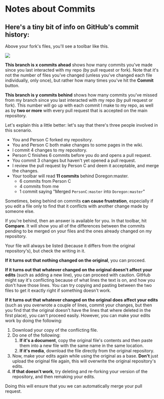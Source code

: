 # Notes about Commits

## Here's a tiny bit of info on GitHub's commit history:

Above your fork's files, you'll see a toolbar like this.

![](../../.gitbook/assets/github-toolbar.png)

**This branch is x commits ahead** shows how many commits you've made since you last interacted with my repo \(by pull request or fork\). Note that it's not the number of files you've changed \(unless you've changed each file individually, only once\), but rather how many times you've hit the **Commit** button.

**This branch is y commits behind** shows how many commits you've missed from my branch since you last interacted with my repo \(by pull request or fork\). This number will go up with each commit I make to my repo, as well as by **two or more** with every pull request that is accepted on the main repository.

Let's explain this a little better: let's say that there's three people involved in this scenario.

* You and Person C forked my repository.
* You and Person C both make changes to some pages in the wiki.
* I commit 4 changes to my repository.
* Person C finishes 6 commits before you do and opens a pull request.
* You commit 3 changes but haven't yet opened a pull request.
* I review the pull request by Person C and deem it acceptable, and merge the changes.
* Your toolbar will read **11 commits** behind Doregon:master.
  * 6 commits from Person C
  * 4 commits from me
  * 1 commit saying "Merged `PersonC:master` into `Doregon:master`"

Sometimes, being behind on commits **can cause frustration**, especially if you edit a file only to find that it conflicts with another change made by someone else.

If you're behind, then an answer is available for you. In that toolbar, hit **Compare**. It will show you all of the differences between the commits pending to be merged on your files and the ones already changed on my repository.

Your file will always be listed \(because it differs from the original repository's\), but check the writing in it.

**If it turns out that nothing changed on the original**, you can proceed.

**If it turns out that whatever changed on the original doesn't affect your edits** \(such as adding a new line\), you can proceed with caution. GitHub might say it's conflicting because of what lines the text is on, and how you don't have those lines. You can try copying and pasting between the two files to get it exactly right if something doesn't work.

**If it turns out that whatever changed on the original does affect your edits** \(such as you overwrote a couple of lines, commit your changes, but then you find that the original doesn't have the lines that where deleted in the first place\), you can't proceed easily. However, you can make your edits work by doing the following:

1. Download your copy of the conflicting file.
2. Do one of the following:
   1. **If it's a document**, copy the original file's contents and then paste them into a new file with the same name in the same location.
   2. **If it's media**, download the file directly from the original repository.
3. Now, make your edits again while using the original as a base. **Don't** just upload the original file again, this will overwrite the original repository's edits.
4. **If that doesn't work**, try deleting and re-forking your version of the repository, and then remaking your edits.

Doing this will ensure that you we can automatically merge your pull request.

